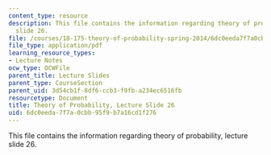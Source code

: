 ```yaml
---
content_type: resource
description: This file contains the information regarding theory of probability, lecture
  slide 26.
file: /courses/18-175-theory-of-probability-spring-2014/6dc0eeda7f7a0cbb95f9b7a16cd1f276_MIT18_175S14_Lecture26.pdf
file_type: application/pdf
learning_resource_types:
- Lecture Notes
ocw_type: OCWFile
parent_title: Lecture Slides
parent_type: CourseSection
parent_uid: 3d54cb1f-8df6-ccb3-f9fb-a234ec6516fb
resourcetype: Document
title: Theory of Probability, Lecture Slide 26
uid: 6dc0eeda-7f7a-0cbb-95f9-b7a16cd1f276
---
```

This file contains the information regarding theory of probability, lecture slide 26.